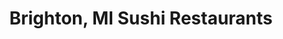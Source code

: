 ---
layout: city
title: Brighton, MI Sushi Restaurants
permalink: /michigan/brighton/
stateAbbr: MI
stateName: Michigan
cityName: Brighton
---